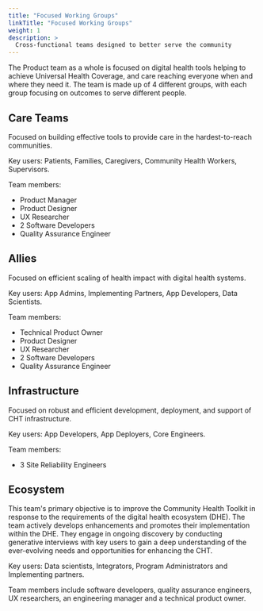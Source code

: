 ```yaml
---
title: "Focused Working Groups"
linkTitle: "Focused Working Groups"
weight: 1
description: >
  Cross-functional teams designed to better serve the community
---
```


The Product team as a whole is focused on digital health tools helping to achieve Universal Health Coverage, and care reaching everyone when and where they need it. The team is made up of 4 different groups, with each group focusing on outcomes to serve different people.

## Care Teams
Focused on building effective tools to provide care in the hardest-to-reach communities.

Key users: Patients, Families, Caregivers, Community Health Workers, Supervisors.

Team members:
- Product Manager
- Product Designer
- UX Researcher
- 2 Software Developers
- Quality Assurance Engineer

## Allies
Focused on efficient scaling of health impact with digital health systems.

Key users: App Admins, Implementing Partners, App Developers, Data Scientists.

Team members:
- Technical Product Owner
- Product Designer
- UX Researcher
- 2 Software Developers
- Quality Assurance Engineer

## Infrastructure
Focused on robust and efficient development, deployment, and support of CHT infrastructure.

Key users: App Developers, App Deployers, Core Engineers.

Team members:
- 3 Site Reliability Engineers

## Ecosystem
This team's primary objective is to improve the Community Health Toolkit in response to the requirements of the digital health ecosystem (DHE). The team actively develops enhancements and promotes their implementation within the DHE. They engage in ongoing discovery by conducting generative interviews with key users to gain a deep understanding of the ever-evolving needs and opportunities for enhancing the CHT.

Key users: Data scientists, Integrators, Program Administrators and Implementing partners.

Team members include software developers, quality assurance engineers, UX researchers, an engineering manager and a technical product owner.
